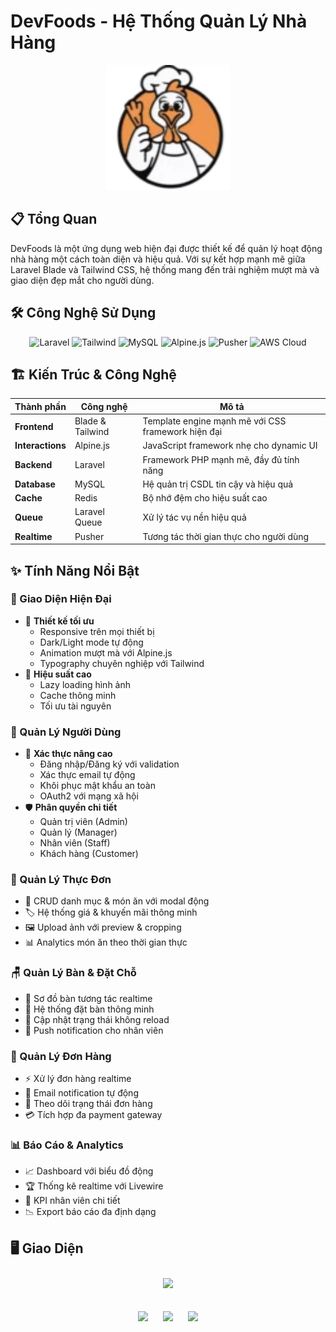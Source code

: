 # DevFoods - Hệ Thống Quản Lý Nhà Hàng

<p align="center">
  <img src="public/images/logo.png" alt="DevFoods Logo" width="200"/>
</p>

## 📋 Tổng Quan

DevFoods là một ứng dụng web hiện đại được thiết kế để quản lý hoạt động nhà hàng một cách toàn diện và hiệu quả. 
Với sự kết hợp mạnh mẽ giữa Laravel Blade và Tailwind CSS, hệ thống mang đến trải nghiệm mượt mà và giao diện đẹp mắt cho người dùng.

## 🛠️ Công Nghệ Sử Dụng
<p align="center">
  <img src="https://img.shields.io/badge/Laravel-FF2D20?style=for-the-badge&logo=laravel&logoColor=white" alt="Laravel"/>
  <img src="https://img.shields.io/badge/Tailwind_CSS-38B2AC?style=for-the-badge&logo=tailwind-css&logoColor=white" alt="Tailwind"/>
  <img src="https://img.shields.io/badge/MySQL-005C84?style=for-the-badge&logo=mysql&logoColor=white" alt="MySQL"/>
  <img src="https://img.shields.io/badge/Alpine.js-8BC0D0?style=for-the-badge&logo=alpine.js&logoColor=black" alt="Alpine.js"/>
  <img src="https://img.shields.io/badge/Pusher-FF691E?style=for-the-badge&logo=pusher&logoColor=white" alt="Pusher"/>
  <img src="https://img.shields.io/badge/Amazon_Cloud-232F3E?style=for-the-badge&logo=amazon-aws&logoColor=white" alt="AWS Cloud"/>

</p>

## 🏗️ Kiến Trúc & Công Nghệ

| Thành phần | Công nghệ | Mô tả |
|------------|-----------|--------|
| **Frontend** | Blade & Tailwind | Template engine mạnh mẽ với CSS framework hiện đại |
| **Interactions** | Alpine.js | JavaScript framework nhẹ cho dynamic UI |
| **Backend** | Laravel | Framework PHP mạnh mẽ, đầy đủ tính năng |
| **Database** | MySQL | Hệ quản trị CSDL tin cậy và hiệu quả |
| **Cache** | Redis | Bộ nhớ đệm cho hiệu suất cao |
| **Queue** | Laravel Queue | Xử lý tác vụ nền hiệu quả |
| **Realtime** | Pusher | Tương tác thời gian thực cho người dùng |

## ✨ Tính Năng Nổi Bật

### 💫 Giao Diện Hiện Đại
- 🎨 **Thiết kế tối ưu**
  - Responsive trên mọi thiết bị
  - Dark/Light mode tự động
  - Animation mượt mà với Alpine.js
  - Typography chuyên nghiệp với Tailwind
- 🚀 **Hiệu suất cao**
  - Lazy loading hình ảnh
  - Cache thông minh
  - Tối ưu tài nguyên

### 👥 Quản Lý Người Dùng
- 🔐 **Xác thực nâng cao**
  - Đăng nhập/Đăng ký với validation
  - Xác thực email tự động
  - Khôi phục mật khẩu an toàn
  - OAuth2 với mạng xã hội
- 🛡️ **Phân quyền chi tiết**
  - Quản trị viên (Admin)
  - Quản lý (Manager)
  - Nhân viên (Staff)
  - Khách hàng (Customer)

### 🍕 Quản Lý Thực Đơn
- 📝 CRUD danh mục & món ăn với modal động
- 🏷️ Hệ thống giá & khuyến mãi thông minh
- 🖼️ Upload ảnh với preview & cropping
- 📊 Analytics món ăn theo thời gian thực

### 🪑 Quản Lý Bàn & Đặt Chỗ
- 🎯 Sơ đồ bàn tương tác realtime
- 📅 Hệ thống đặt bàn thông minh
- 🔄 Cập nhật trạng thái không reload
- 📱 Push notification cho nhân viên

### 🛒 Quản Lý Đơn Hàng
- ⚡ Xử lý đơn hàng realtime
- 📨 Email notification tự động
- 🔄 Theo dõi trạng thái đơn hàng
- 💳 Tích hợp đa payment gateway

### 📊 Báo Cáo & Analytics
- 📈 Dashboard với biểu đồ động
- 🏆 Thống kê realtime với Livewire
- 👥 KPI nhân viên chi tiết
- 📉 Export báo cáo đa định dạng

## 🖥️ Giao Diện

<p align="center">
  <img src="public/images/dashboard.png" width="600" style="margin: 10px" />
</p>

<p align="center">
  <img src="public/images/orders.png" width="290" style="margin: 10px" />
  <img src="public/images/menu.png" width="290" style="margin: 10px" />
  <img src="public/images/analytics.png" width="290" style="margin: 10px" />
</p>
